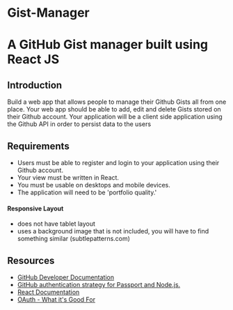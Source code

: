 # Gist-Manager
A GitHub Gist manager built using React JS
=====================

## Introduction
Build a web app that allows people to manage their Github Gists all from one place. Your web app should be able to add, edit and delete Gists stored on their Github account. Your application will be a client side application using the Github API in order to persist data to the users

## Requirements
- Users must be able to register and login to your application using their Github account.
- Your view must be written in React. 
- You must be usable on desktops and mobile devices. 
- The application will need to be 'portfolio quality.'

#### Responsive Layout
- does not have tablet layout
- uses a background image that is not included, you will have to find something similar (subtlepatterns.com)

## Resources
- [GitHub Developer Documentation](https://developer.github.com/)
- [GitHub authentication strategy for Passport and Node.js.](https://github.com/cfsghost/passport-github)
- [React Documentation](https://facebook.github.io/react/)
- [OAuth - What it's Good For](http://www.railstips.org/blog/archives/2009/03/29/oauth-explained-and-what-it-is-good-for/)
